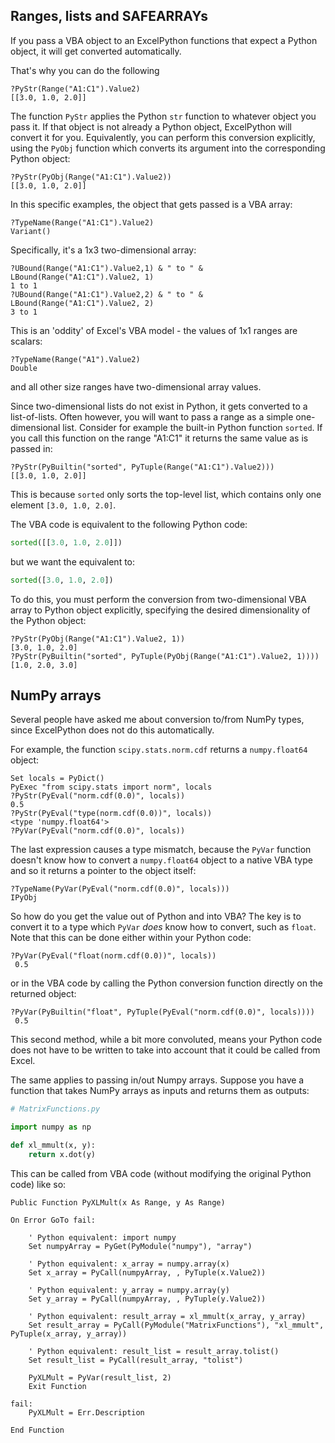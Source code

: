Ranges, lists and SAFEARRAYs
---

If you pass a VBA object to an ExcelPython functions that expect a Python object, it will get converted automatically.

That's why you can do the following

    ?PyStr(Range("A1:C1").Value2)
    [[3.0, 1.0, 2.0]]
   
The function `PyStr` applies the Python `str` function to whatever object you pass it. If that object is not already a Python object, ExcelPython will convert it for you. Equivalently, you can perform this conversion explicitly, using the `PyObj` function which converts its argument into the corresponding Python object:

    ?PyStr(PyObj(Range("A1:C1").Value2))
    [[3.0, 1.0, 2.0]]

In this specific examples, the object that gets passed is a VBA array:

    ?TypeName(Range("A1:C1").Value2)
    Variant()

Specifically, it's a 1x3 two-dimensional array:

    ?UBound(Range("A1:C1").Value2,1) & " to " & LBound(Range("A1:C1").Value2, 1)
    1 to 1
    ?UBound(Range("A1:C1").Value2,2) & " to " & LBound(Range("A1:C1").Value2, 2)
    3 to 1
  
This is an 'oddity' of Excel's VBA model - the values of 1x1 ranges are scalars:

    ?TypeName(Range("A1").Value2)
    Double
  
and all other size ranges have two-dimensional array values.

Since two-dimensional lists do not exist in Python, it gets converted to a list-of-lists. Often however, you will want to pass a range as a simple one-dimensional list. Consider for example the built-in Python function `sorted`. If you call this function on the range "A1:C1" it returns the same value as is passed in:

    ?PyStr(PyBuiltin("sorted", PyTuple(Range("A1:C1").Value2)))
    [[3.0, 1.0, 2.0]]

This is because `sorted` only sorts the top-level list, which contains only one element `[3.0, 1.0, 2.0]`.

The VBA code is equivalent to the following Python code:
```python
sorted([[3.0, 1.0, 2.0]])
```
but we want the equivalent to:
```python
sorted([3.0, 1.0, 2.0])
```

To do this, you must perform the conversion from two-dimensional VBA array to Python object explicitly, specifying the desired dimensionality of the Python object:

    ?PyStr(PyObj(Range("A1:C1").Value2, 1))
    [3.0, 1.0, 2.0]
    ?PyStr(PyBuiltin("sorted", PyTuple(PyObj(Range("A1:C1").Value2, 1))))
    [1.0, 2.0, 3.0]

NumPy arrays
--

Several people have asked me about conversion to/from NumPy types, since ExcelPython does not do this automatically.

For example, the function `scipy.stats.norm.cdf` returns a `numpy.float64` object:

    Set locals = PyDict()
    PyExec "from scipy.stats import norm", locals
    ?PyStr(PyEval("norm.cdf(0.0)", locals))
    0.5
    ?PyStr(PyEval("type(norm.cdf(0.0))", locals))
    <type 'numpy.float64'>
    ?PyVar(PyEval("norm.cdf(0.0)", locals))

The last expression causes a type mismatch, because the `PyVar` function doesn't know how to convert a `numpy.float64` object to a native VBA type and so it returns a pointer to the object itself:

    ?TypeName(PyVar(PyEval("norm.cdf(0.0)", locals)))
    IPyObj

So how do you get the value out of Python and into VBA? The key is to convert it to a type which `PyVar` _does_ know how to convert, such as `float`. Note that this can be done either within your Python code:

    ?PyVar(PyEval("float(norm.cdf(0.0))", locals))
     0.5 

or in the VBA code by calling the Python conversion function directly on the returned object:

    ?PyVar(PyBuiltin("float", PyTuple(PyEval("norm.cdf(0.0)", locals))))
     0.5

This second method, while a bit more convoluted, means your Python code does not have to be written to take into account that it could be called from Excel.

The same applies to passing in/out Numpy arrays. Suppose you have a function that takes NumPy arrays as inputs and returns them as outputs:
```python
# MatrixFunctions.py

import numpy as np

def xl_mmult(x, y):
    return x.dot(y)
```
This can be called from VBA code (without modifying the original Python code) like so:

    Public Function PyXLMult(x As Range, y As Range)
    
    On Error GoTo fail:
    
        ' Python equivalent: import numpy
        Set numpyArray = PyGet(PyModule("numpy"), "array")
    
        ' Python equivalent: x_array = numpy.array(x)
        Set x_array = PyCall(numpyArray, , PyTuple(x.Value2))
    
        ' Python equivalent: y_array = numpy.array(y)
        Set y_array = PyCall(numpyArray, , PyTuple(y.Value2))
    
        ' Python equivalent: result_array = xl_mmult(x_array, y_array)
        Set result_array = PyCall(PyModule("MatrixFunctions"), "xl_mmult", PyTuple(x_array, y_array))
    
        ' Python equivalent: result_list = result_array.tolist()
        Set result_list = PyCall(result_array, "tolist")
    
        PyXLMult = PyVar(result_list, 2)
        Exit Function
    
    fail:
        PyXLMult = Err.Description
    
    End Function
